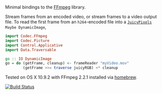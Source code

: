 Minimal bindings to the [FFmpeg](www.ffmpeg.org) library.

Stream frames from an encoded video, or stream frames to a video output file. To read the first frame from an `h264`-encoded file into a [`JuicyPixels`](http://hackage.haskell.org/package/JuicyPixels) `Maybe DynamicImage`,

```haskell
import Codec.FFmpeg
import Codec.Picture
import Control.Applicative
import Data.Traversable

go :: IO DynamicImage
go = do (getFrame, cleanup) <- frameReader "myVideo.mov"
        (getFrame >>= traverse juicyRGB) <* cleanup
```

Tested on OS X 10.9.2 with FFmpeg 2.2.1 installed via [homebrew](http://brew.sh).

[![Build Status](https://travis-ci.org/acowley/ffmpeg-light.png)](https://travis-ci.org/acowley/ffmpeg-light)
